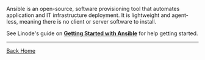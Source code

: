 Ansible is an open-source, software provisioning tool that automates application and IT infrastructure deployment. It is lightweight and agent-less, meaning there is no client or server software to install.

See Linode's guide on **[Getting Started with Ansible](https://www.linode.com/docs/guides/getting-started-with-ansible/)** for help getting started.

---
[Back Home](./README.me)
